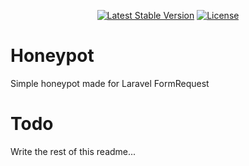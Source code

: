 <p align="center">
    <a href="https://packagist.org/packages/devlop/honeypot"><img src="https://img.shields.io/packagist/v/devlop/honeypot" alt="Latest Stable Version"></a>
    <a href="https://github.com/devlop-ab/honeypot/blob/master/LICENSE.md"><img src="https://img.shields.io/packagist/l/devlop/honeypot" alt="License"></a>
</p>

# Honeypot

Simple honeypot made for Laravel FormRequest

# Todo

Write the rest of this readme...
